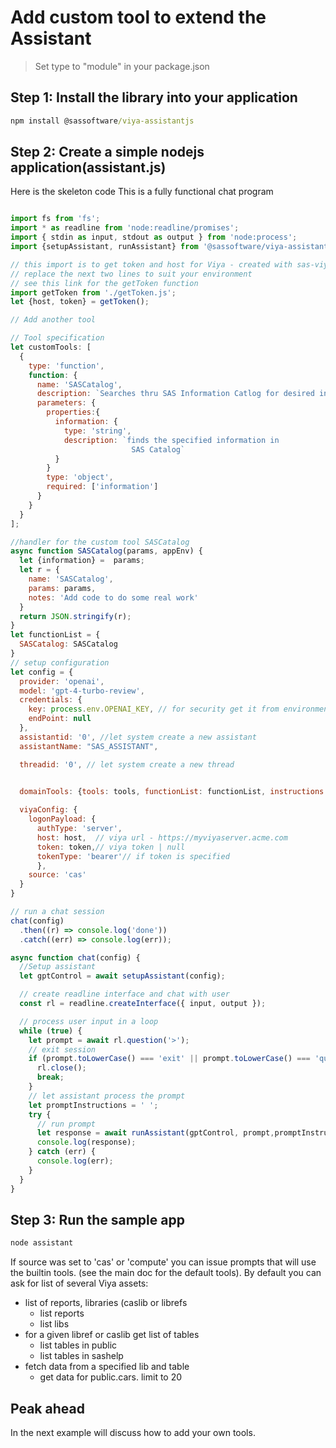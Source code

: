 # Add custom tool to extend the Assistant

> Set type to "module" in your package.json

## Step 1: Install the library into your application

```cmd
npm install @sassoftware/viya-assistantjs
```

## Step 2: Create a simple nodejs application(assistant.js)

Here is the skeleton code
This is a fully functional chat program

```javascript

import fs from 'fs';
import * as readline from 'node:readline/promises';
import { stdin as input, stdout as output } from 'node:process';
import {setupAssistant, runAssistant} from '@sassoftware/viya-assistantjs';

// this import is to get token and host for Viya - created with sas-viya auth login|loginCode
// replace the next two lines to suit your environment
// see this link for the getToken function
import getToken from './getToken.js'; 
let {host, token} = getToken();

// Add another tool 

// Tool specification
let customTools: [
  {
    type: 'function',
    function: {
      name: 'SASCatalog',
      description: `Searches thru SAS Information Catlog for desired information`,
      parameters: {
        properties:{
          information: {
            type: 'string',
            description: `finds the specified information in
                           SAS Catalog`
          }
        }
        type: 'object',
        required: ['information']
      }
    }
  }
];

//handler for the custom tool SASCatalog
async function SASCatalog(params, appEnv) {
  let {information} =  params;
  let r = {
    name: 'SASCatalog',
    params: params,
    notes: 'Add code to do some real work'
  }
  return JSON.stringify(r);
}
let functionList = {
  SASCatalog: SASCatalog
}
// setup configuration
let config = {
  provider: 'openai', 
  model: 'gpt-4-turbo-review', 
  credentials: {
    key: process.env.OPENAI_KEY, // for security get it from environment
    endPoint: null
  },
  assistantid: '0', //let system create a new assistant
  assistantName: "SAS_ASSISTANT",

  threadid: '0', // let system create a new thread

  
  domainTools: {tools: tools, functionList: functionList, instructions: '', replace: false},

  viyaConfig: {
    logonPayload: {
      authType: 'server',
      host: host,  // viya url - https://myviyaserver.acme.com
      token: token,// viya token | null
      tokenType: 'bearer'// if token is specified
      },
    source: 'cas' 
  }  
}

// run a chat session
chat(config)
  .then((r) => console.log('done'))
  .catch((err) => console.log(err));

async function chat(config) {
  //Setup assistant
  let gptControl = await setupAssistant(config);

  // create readline interface and chat with user
  const rl = readline.createInterface({ input, output });

  // process user input in a loop
  while (true) {
    let prompt = await rl.question('>');
    // exit session
    if (prompt.toLowerCase() === 'exit' || prompt.toLowerCase() === 'quit') {
      rl.close();
      break;
    }
    // let assistant process the prompt
    let promptInstructions = ' ';
    try {
      // run prompt
      let response = await runAssistant(gptControl, prompt,promptInstructions);
      console.log(response);
    } catch (err) {
      console.log(err);
    }
  }
}

```

## Step 3: Run the sample app

```cmd
node assistant
```

If source was set to 'cas' or 'compute' you can issue prompts that will use the
 builtin tools. (see the main doc for the default tools). By default you can ask for list of
 several Viya assets:

- list of reports, libraries (caslib or librefs
  - list reports
  - list libs
- for a given libref or caslib get list of tables
  - list tables in public
  - list tables in sashelp
- fetch data from a specified lib and table
  - get data for public.cars. limit to 20

## Peak ahead

In the next example will discuss how to add your own tools.